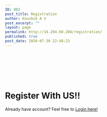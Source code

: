 ```yaml
---
ID: 802
post_title: Registration
author: Koushik A V
post_excerpt: ""
layout: page
permalink: http://34.204.60.204/registration/
published: true
post_date: 2020-07-30 22:48:23
---
```

<h1><br><br><br>Register With US!!</h1>		
		<p>Already have account? Feel free to <a href="https://confrenzo.com/signin/">Login here!</a></p>